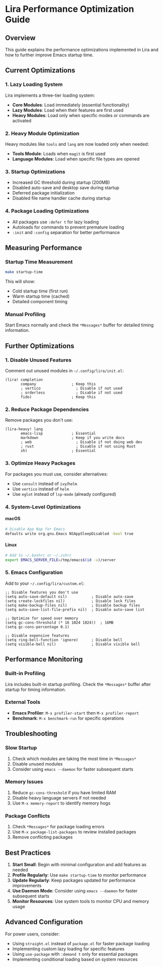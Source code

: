# Lira Performance Optimization Guide

## Overview

This guide explains the performance optimizations implemented in Lira and how to further improve Emacs startup time.

## Current Optimizations

### 1. Lazy Loading System

Lira implements a three-tier loading system:

- **Core Modules**: Load immediately (essential functionality)
- **Lazy Modules**: Load when their features are first used
- **Heavy Modules**: Load only when specific modes or commands are activated

### 2. Heavy Module Optimization

Heavy modules like `tools` and `lang` are now loaded only when needed:

- **Tools Module**: Loads when `magit` is first used
- **Language Modules**: Load when specific file types are opened

### 3. Startup Optimizations

- Increased GC threshold during startup (200MB)
- Disabled auto-save and desktop save during startup
- Deferred package initialization
- Disabled file name handler cache during startup

### 4. Package Loading Optimizations

- All packages use `:defer t` for lazy loading
- Autoloads for commands to prevent premature loading
- `:init` and `:config` separation for better performance

## Measuring Performance

### Startup Time Measurement

```bash
make startup-time
```

This will show:
- Cold startup time (first run)
- Warm startup time (cached)
- Detailed component timing

### Manual Profiling

Start Emacs normally and check the `*Messages*` buffer for detailed timing information.

## Further Optimizations

### 1. Disable Unused Features

Comment out unused modules in `~/.config/lira/init.el`:

```elisp
(lira! completion
       company                ; Keep this
       ; vertico                ; Disable if not used
       ; orderless              ; Disable if not used
       fido)                  ; Keep this
```

### 2. Reduce Package Dependencies

Remove packages you don't use:

```elisp
(lira-heavy! lang
       emacs-lisp             ; Essential
       markdown               ; Keep if you write docs
       ; web                    ; Disable if not doing web dev
       ; rust                   ; Disable if not using Rust
       sh)                    ; Essential
```

### 3. Optimize Heavy Packages

For packages you must use, consider alternatives:

- Use `consult` instead of `ivy`/`helm`
- Use `vertico` instead of `helm`
- Use `eglot` instead of `lsp-mode` (already configured)

### 4. System-Level Optimizations

#### macOS
```bash
# Disable App Nap for Emacs
defaults write org.gnu.Emacs NSAppSleepDisabled -bool true
```

#### Linux
```bash
# Add to ~/.bashrc or ~/.zshrc
export EMACS_SERVER_FILE=/tmp/emacs$(id -u)/server
```

### 5. Emacs Configuration

Add to your `~/.config/lira/custom.el`:

```elisp
;; Disable features you don't use
(setq auto-save-default nil)           ; Disable auto-save
(setq create-lockfiles nil)            ; Disable lock files
(setq make-backup-files nil)           ; Disable backup files
(setq auto-save-list-file-prefix nil)  ; Disable auto-save list

;; Optimize for speed over memory
(setq gc-cons-threshold (* 16 1024 1024))  ; 16MB
(setq gc-cons-percentage 0.1)

;; Disable expensive features
(setq ring-bell-function 'ignore)      ; Disable bell
(setq visible-bell nil)                ; Disable visible bell
```

## Performance Monitoring

### Built-in Profiling

Lira includes built-in startup profiling. Check the `*Messages*` buffer after startup for timing information.

### External Tools

- **Emacs Profiler**: `M-x profiler-start` then `M-x profiler-report`
- **Benchmark**: `M-x benchmark-run` for specific operations

## Troubleshooting

### Slow Startup

1. Check which modules are taking the most time in `*Messages*`
2. Disable unused modules
3. Consider using `emacs --daemon` for faster subsequent starts

### Memory Issues

1. Reduce `gc-cons-threshold` if you have limited RAM
2. Disable heavy language servers if not needed
3. Use `M-x memory-report` to identify memory hogs

### Package Conflicts

1. Check `*Messages*` for package loading errors
2. Use `M-x package-list-packages` to review installed packages
3. Remove conflicting packages

## Best Practices

1. **Start Small**: Begin with minimal configuration and add features as needed
2. **Profile Regularly**: Use `make startup-time` to monitor performance
3. **Update Regularly**: Keep packages updated for performance improvements
4. **Use Daemon Mode**: Consider using `emacs --daemon` for faster subsequent starts
5. **Monitor Resources**: Use system tools to monitor CPU and memory usage

## Advanced Configuration

For power users, consider:

- Using `straight.el` instead of `package.el` for faster package loading
- Implementing custom lazy loading for specific features
- Using `use-package` with `:demand t` only for essential packages
- Implementing conditional loading based on system resources 
